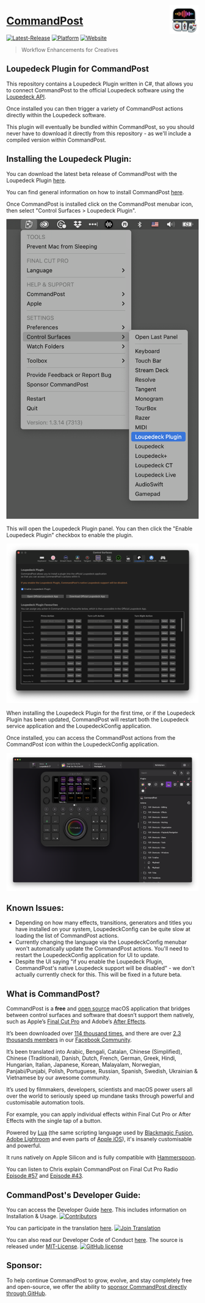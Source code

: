 <a href="http://commandpost.io/" ><img src="https://github.com/CommandPost/CommandPost-Website/blob/master/assets/images/CommandPost_512x512@2x.png" align="right"  width="15%" height="15%" /> </a>

# [CommandPost](http://commandpost.io/)
[![Latest-Release](https://img.shields.io/github/v/release/CommandPost/CommandPost?include_prereleases)](https://github.com/CommandPost/CommandPost/releases) [![Platform](https://img.shields.io/badge/platform-MacOS-lightgrey.svg)](https://commandpost.io/#system-requirements) [![Website](https://img.shields.io/website?down_message=offline&up_message=online&url=https%3A%2F%2Fcommandpost.io)](https://commandpost.io/)
> Workflow Enhancements for Creatives

## Loupedeck Plugin for CommandPost

This repository contains a Loupedeck Plugin written in C#, that allows you to connect CommandPost to the official Loupedeck software using the [Loupedeck API](https://github.com/Loupedeck/LoupedeckPluginSdk4).

Once installed you can then trigger a variety of CommandPost actions directly within the Loupedeck software.

This plugin will eventually be bundled within CommandPost, so you should never have to download it directly from this repository - as we'll include a compiled version within CommandPost.

## Installing the Loupedeck Plugin:

You can download the latest beta release of CommandPost with the Loupedeck Plugin [here](https://github.com/CommandPost/LoupedeckPlugin/releases).

You can find general information on how to install CommandPost [here](https://help.commandpost.io/getting-started/installation).

Once CommandPost is installed click on the CommandPost menubar icon, then select "Control Surfaces > Loupedeck Plugin".

![CommandPost Menubar](Documentation/Images/01-menubar.png)

This will open the Loupedeck Plugin panel. You can then click the "Enable Loupedeck Plugin" checkbox to enable the plugin.

![Loupedeck Plugin Panel](Documentation/Images/02-ui.png)

When installing the Loupedeck Plugin for the first time, or if the Loupedeck Plugin has been updated, CommandPost will restart both the Loupedeck service application and the LoupedeckConfig application.

Once installed, you can access the CommandPost actions from the CommandPost icon within the LoupedeckConfig application.

![LoupedeckConfig](Documentation/Images/03-loupedeck.png)

## Known Issues:

- Depending on how many effects, transitions, generators and titles you have installed on your system, LoupedeckConfig can be quite slow at loading the list of CommandPost actions.
- Currently changing the language via the LoupedeckConfig menubar won't automatically update the CommandPost actions. You'll need to restart the LoupedeckConfig application for UI to update.
- Despite the UI saying "if you enable the Loupedeck Plugin, CommandPost's native Loupedeck support will be disabled" - we don't actually currently check for this. This will be fixed in a future beta.

## What is CommandPost?

CommandPost is a **free** and [open source](https://github.com/CommandPost/CommandPost/blob/develop/LICENSE.md) macOS application that bridges between control surfaces and software that doesn’t support them natively, such as Apple’s [Final Cut Pro](https://www.apple.com/final-cut-pro/) and Adobe’s [After Effects](https://www.adobe.com/products/aftereffects.html).

It’s been downloaded over [114 thousand times](https://hanadigital.github.io/grev/?user=commandpost&repo=commandpost), and there are over [2.3 thousands members](https://www.facebook.com/groups/commandpost/members) in our [Facebook Community](https://www.facebook.com/groups/commandpost/).

It’s been translated into Arabic, Bengali, Catalan, Chinese (Simplified), Chinese (Traditional), Danish, Dutch, French, German, Greek, Hindi, Hungarian, Italian, Japanese, Korean, Malayalam, Norwegian, Panjabi/Punjabi, Polish, Portuguese, Russian, Spanish, Swedish, Ukrainian & Vietnamese by our awesome community.

It’s used by filmmakers, developers, scientists and macOS power users all over the world to seriously speed up mundane tasks through powerful and customisable automation tools.

For example, you can apply individual effects within Final Cut Pro or After Effects with the single tap of a button.

Powered by [Lua](https://dev.commandpost.io/lua/overview/) (the same scripting language used by [Blackmagic Fusion](https://www.blackmagicdesign.com/products/fusion/), [Adobe Lightroom](https://www.adobe.com/au/products/photoshop-lightroom.html) and even parts of [Apple iOS](https://twitter.com/_inside/status/1026173832527265792)), it's insanely customisable and powerful.

It runs natively on Apple Silicon and is fully compatible with [Hammerspoon](http://www.hammerspoon.org).

You can listen to Chris explain CommandPost on Final Cut Pro Radio [Episode #57](http://fcpradio.com/episode057.html) and [Episode #43](http://fcpradio.com/episodes/episode043.html).

## CommandPost's Developer Guide:

You can access the Developer Guide [here](http://dev.commandpost.io/). This includes information on Installation & Usage.
[![Contributors](https://img.shields.io/github/contributors/CommandPost/CommandPost.svg)](https://github.com/CommandPost/CommandPost/graphs/contributors)

You can participate in the translation [here](https://poeditor.com/join/project/QWvOQlF1Sy).
[![Join Translation](https://img.shields.io/badge/POEditor-translate-green.svg)](https://poeditor.com/join/project/QWvOQlF1Sy)

You can also read our Developer Code of Conduct [here](https://github.com/CommandPost/CommandPost/blob/develop/CODE_OF_CONDUCT.md). The source is released under [MIT-License](http://opensource.org/licenses/MIT).
[![GitHub license](https://img.shields.io/badge/License-MIT-yellow.svg)](https://github.com/CommandPost/CommandPost/blob/develop/LICENSE.md)

## Sponsor:

To help continue CommandPost to grow, evolve, and stay completely free and open-source, we offer the ability to [sponsor CommandPost directly through GitHub](https://github.com/sponsors/commandpost).

